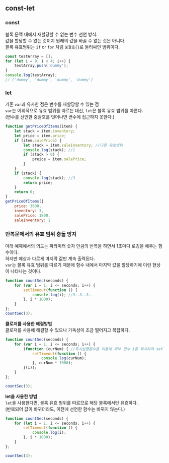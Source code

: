 ## const-let
### const
블록 문맥 내에서 재할당할 수 없는 변수 선언 방식.  
값을 할당할 수 없는 것이지 원래의 값을 바꿀 수 없는 것은 아니다.  
블록 유효범위는 `if` or `for` 처럼 `중괄호{}`로 둘러싸인 범위이다.  

```js
const testArray = [];
for (let i = 0; i < 4; i++) {
    testArray.push('dummy');
}
console.log(testArray);
// ['dummy', 'dummy', 'dummy', 'dummy']
```

### let
기존 `var`과 유사한 점은 변수를 재할당할 수 있는 점  
`var`는 어휘적으로 유효 범위를 따르는 대신, `let`은 블록 유효 범위를 따른다.  
(변수를 선언한 중괄호를 벗어나면 변수에 접근하지 못한다.)


```js
function getPriceOfItems(item) {
    let stack = item.inventory;
    let price = item.price;
    if (item.salePrice) {
        let stack = item.saleInventory; //다른 유효범위
        console.log(stack); //1
        if (stack > 0) {
            preice = item.salePrice;
        }
    }
    if (stack) {
        console.log(stack); //3
        return price;
    }
    return 0;
}
getPriceOfItems({
    price: 3600,
    inventory: 3,
    salePrice: 1800,
    saleInventory: 1
```

### 반복문에서의 유효 범위 충돌 방지
아래 예제에서의 의도는 파라미터 숫자 만큼의 반복을 하면서 1초마다 로깅을 해주는 함수이다.  
하지만 예상과 다르게 마지막 값만 계속 출력된다.  
`var`는 블록 유효 범위를 따르기 때문에 함수 내에서 마지막 값을 할당하기에 이런 현상이 나타나는 것이다.
```jsx
function countSec(seconds) {
    for (var i = 1; i <= seconds; i++) {
        setTimeout(function () {
            console.log(i); //3..3..3..
        }, i * 1000); 
    }
};
countSec(3);
```

**클로저를 사용한 해결방법**  
클로저를 사용해 해결할 수 있으나 가독성이 조금 떨어지고 복잡하다.
```js
function countSec(seconds) {
    for (var i = 1; i <= seconds; i++) {
        (function (curNum) { //즉시실행함수를 이용해 외부 변수 i를 복사하여 setTimout() 지역 변수로 끌어와 정상적으로 1,2,3 입력된다!
            setTimeout(function () {
                console.log(curNum);
            }, curNum * 1000);
        }(i));
    }
};

countSec(3);
```
**let을 사용한 방법**  
`let`을 사용한다면, 블록 유효 범위를 따르므로 해당 블록에서만 유효하다.  
(반복되어 값이 바뀌더라도, 이전에 선언한 함수는 바뀌지 않는다.)
```js
function countSec(seconds) {
    for (let i = 1; i <= seconds; i++) {
        setTimeout(function () {
            console.log(i);
        }, i * 1000);
    }
};

countSec(3);
```